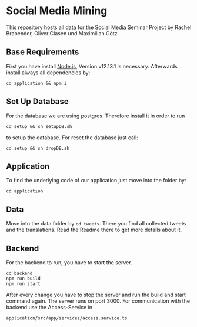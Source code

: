 # Social Media Mining

This repository hosts all data for the Social Media Seminar Project by Rachel Brabender, Oliver Clasen und Maximilian Götz.

## Base Requirements
First you have install [Node.js](https://nodejs.org/en/download/), Version v12.13.1 is necessary. Afterwards install always all dependencies by:
```
cd application && npm i
```

## Set Up Database
For the database we are using postgres. Therefore install it in order to run 
```
cd setup && sh setupDB.sh
```
to setup the database.
For reset the database just call:
```
cd setup && sh dropDB.sh
```

## Application
To find the underlying code of our application just move into the folder by:
```
cd application
```


## Data
Move into the data folder by `cd tweets`. There you find all collected tweets and the translations. Read the Readme there to get more details about it.


## Backend
For the backend to run, you have to start the server. 
```
cd backend
npm run build
npm run start
```
After every change you have to stop the server and run the build and start command again.
The server runs on port 3000. For communication with the backend use the Access-Service in 
```
application/src/app/services/access.service.ts
```
